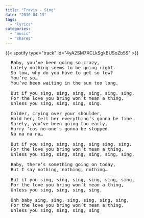 ```yaml
---
title: "Travis - Sing"
date: "2010-04-13"
tags:
  - "lyrics"
categories:
  - "music"
  - "shares"
---
```


{{< spotify type="track" id="4yA2SM7XCLkSgkBUSoZb5S" >}}

<pre>
  Baby, you’ve been going so crazy,
  Lately nothing seems to be going right.
  So low, why do you have to get so low?
  You’re so…
  You’ve been waiting in the sun too long.

  But if you sing, sing, sing, sing, sing, sing,
  For the love you bring won’t mean a thing,
  Unless you sing, sing, sing, sing.

  Colder, crying over your shoulder,
  Hold her, tell her everything’s gonna be fine.
  Surely, you’ve been going too early,
  Hurry ‘cos no-one’s gonna be stopped.
  Na na na na…

  But if you sing, sing, sing, sing sing, sing.
  For the love you bring won’t mean a thing.
  Unless you sing, sing, sing, sing, sing, sing,

  Baby, there’s something going on today,
  But I say nothing, nothing, nothing…

  But if you sing, sing, sing, sing, sing, sing,
  For the love you bring won’t mean a thing,
  Unless you sing, sing, sing, sing.

  Ohh baby sing, sing, sing, sing, sing, sing,
  For the love you bring won’t mean a thing,
  Unless you sing, sing, sing, sing
</pre>